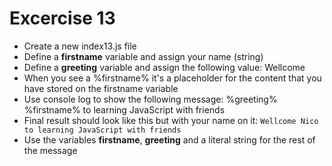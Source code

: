 # Excercise 13

* Create a new index13.js file
* Define a **firstname** variable and assign your name (string)
* Define a **greeting** variable and assign the following value: Wellcome
* When you see a %firstname% it's a placeholder for the content that you have stored on the firstname variable
* Use console log to show the following message: %greeting% %firstname% to learning JavaScript with friends
* Final result should look like this but with your name on it: `Wellcome Nico to learning JavaScript with friends`
* Use the variables **firstname**, **greeting** and a literal string for the rest of the message
